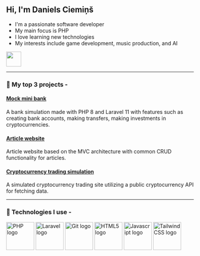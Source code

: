 ## Hi, I'm Daniels Ciemiņš

* I'm a passionate software developer
* My main focus is PHP
* I love learning new technologies
* My interests include game development, music production, and AI


<a href="https://www.linkedin.com/in/danielsciemins"><img src="https://cdn.jsdelivr.net/gh/devicons/devicon@latest/icons/linkedin/linkedin-original.svg" width="40"/></a>


---

### 🎨 My top 3 projects - 

#### <a href="https://github.com/dacie-00/homework-final">Mock mini bank</a>

A bank simulation made with PHP 8 and Laravel 11 with features such as creating bank accounts, making transfers, making investments in cryptocurrencies.  

#### <a href="https://github.com/dacie-00/homework-article-website">Article website</a>

Article website based on the MVC architecture with common CRUD functionality for articles.

#### <a href="https://github.com/dacie-00/homework-crpyto-trade-v2">Cryptocurrency trading simulation</a>

A simulated cryptocurrency trading site utilizing a public cryptocurrency API for fetching data.  



---

### 🧰 Technologies I use -
<p float="left">
  <img src="https://cdn.jsdelivr.net/gh/devicons/devicon@latest/icons/php/php-original.svg" alt="PHP logo" width="75" />
  <img src="https://cdn.jsdelivr.net/gh/devicons/devicon@latest/icons/laravel/laravel-original-wordmark.svg"  alt="Laravel logo" width="75" />
  <img src="https://cdn.jsdelivr.net/gh/devicons/devicon@latest/icons/git/git-original.svg"  alt="Git logo" width="75" />
  <img src="https://cdn.jsdelivr.net/gh/devicons/devicon@latest/icons/html5/html5-original.svg"  alt="HTML5 logo" width="75" />
  <img src="https://cdn.jsdelivr.net/gh/devicons/devicon@latest/icons/javascript/javascript-original.svg"  alt="Javascript logo" width="75" />
  <img src="https://cdn.jsdelivr.net/gh/devicons/devicon@latest/icons/tailwindcss/tailwindcss-original-wordmark.svg"  alt="TailwindCSS logo" width="75" />
</p>

